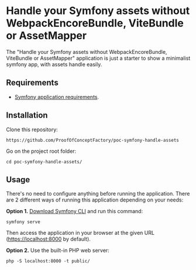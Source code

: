 Handle your Symfony assets without WebpackEncoreBundle, ViteBundle or AssetMapper
========================

The "Handle your Symfony assets without WebpackEncoreBundle, ViteBundle or AssetMapper" application is just a starter to show a minimalist symfony app, with assets handle easily.

Requirements
------------

* [Symfony application requirements][1].

Installation
------------

Clone this repository:

```console
https://github.com/ProofOfConceptFactory/poc-symfony-handle-assets
```

Go on the project root folder:

```console
cd poc-symfony-handle-assets/
```

Usage
-----

There's no need to configure anything before running the application. There are
2 different ways of running this application depending on your needs:

**Option 1.** [Download Symfony CLI][2] and run this command:

```console
symfony serve
```

Then access the application in your browser at the given URL (<https://localhost:8000> by default).

**Option 2.** Use the built-in PHP web server:

```console
php -S localhost:8000 -t public/
```

[1]: https://symfony.com/doc/current/setup.html#technical-requirements
[2]: https://symfony.com/download
